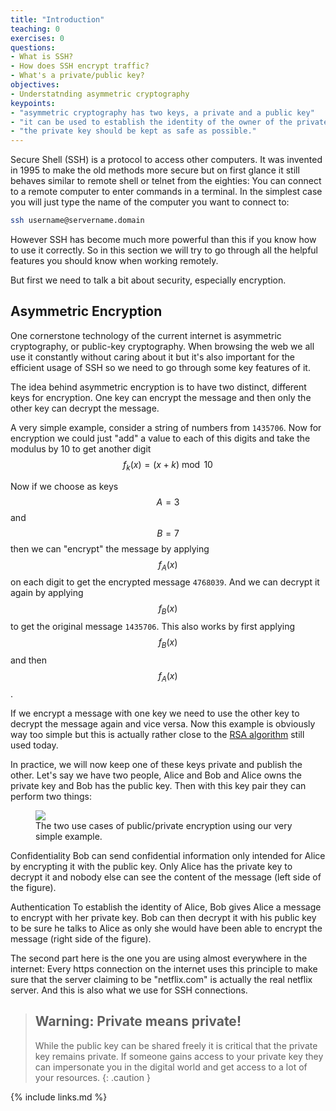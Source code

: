 ```yaml
---
title: "Introduction"
teaching: 0
exercises: 0
questions:
- What is SSH?
- How does SSH encrypt traffic?
- What's a private/public key?
objectives:
- Understatnding asymmetric cryptography
keypoints:
- "asymmetric cryptography has two keys, a private and a public key"
- "it can be used to establish the identity of the owner of the private key"
- "the private key should be kept as safe as possible."
---
```


Secure Shell (SSH) is a protocol to access other computers. It was invented in
1995 to make the old methods more secure but on first glance it still behaves
similar to remote shell or telnet from the eighties: You can connect to a remote
computer to enter commands in a terminal. In the simplest case you will just
type the name of the computer you want to connect to:

```bash
ssh username@servername.domain
```

However SSH has become much more powerful than this if you know how to use it
correctly. So in this section we will try to go through all the helpful features
you should know when working remotely.

But first we need to talk a bit about security, especially encryption.

Asymmetric Encryption
---------------------

One cornerstone technology of the current internet is asymmetric cryptography,
or public-key cryptography. When browsing the web we all use it constantly
without caring about it but it's also important for the efficient usage of SSH
so we need to go through some key features of it.

The idea behind asymmetric encryption is to have two distinct, different keys
for encryption. One key can encrypt the message and then only the other key can
decrypt the message.

A very simple example, consider a string of numbers from `1435706`. Now for
encryption we could just "add" a value to each of this digits and take the
modulus by 10 to get another digit $$f_{k}(x) = (x + k) \bmod 10$$

Now if we choose as keys $$A=3$$ and $$B=7$$ then we can "encrypt" the
message by applying $$f_A(x)$$ on each digit to get the encrypted message
`4768039`. And we can decrypt it again by applying $$f_B(x)$$ to get the
original message `1435706`. This also works by first applying $$f_B(x)$$
and then $$f_A(x)$$.

If we encrypt a message with one key we need to use the other key to decrypt the
message again and vice versa. Now this example is obviously way too simple but
this is actually rather close to the [RSA algorithm](https://en.wikipedia.org/wiki/RSA_(cryptosystem)) still used today.

In practice, we will now keep one of these keys private and publish the other.
Let's say we have two people, Alice and Bob and Alice owns the private key and
Bob has the public key. Then with this key pair they can perform two things:


<figure>
<img src="{{site.baseurl}}/fig/asymmetric_encryption.png"/>
<figcaption>The two use cases of public/private encryption using our very simple example.</figcaption>
</figure>

Confidentiality
   Bob can send confidential information only intended for Alice by encrypting
   it with the public key. Only Alice has the private key to decrypt it and
   nobody else can see the content of the message (left side of the figure).

Authentication
   To establish the identity of Alice, Bob gives Alice a message to encrypt with
   her private key. Bob can then decrypt it with his public key to be sure he
   talks to Alice as only she would have been able to encrypt the message (right
   side of the figure).


The second part here is the one you are using almost everywhere in the internet:
Every https connection on the internet uses this principle to make sure that the
server claiming to be "netflix.com" is actually the real netflix server. And
this is also what we use for SSH connections.


> ## Warning: Private means private!
> While the public key can be shared freely it is critical that the private
> key remains private. If someone gains access to your private key they can
> impersonate you in the digital world and get access to a lot of your
> resources.
{: .caution }


{% include links.md %}

